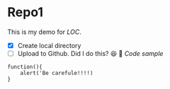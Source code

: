 # Repo1
This is my demo for *LOC*.
- [x] Create local directory
- [ ] Upload to Github.  Did I do this?
:laughing:
:guitar:
*Code sample*
```
function(){
    alert('Be carefule!!!!)
}
```